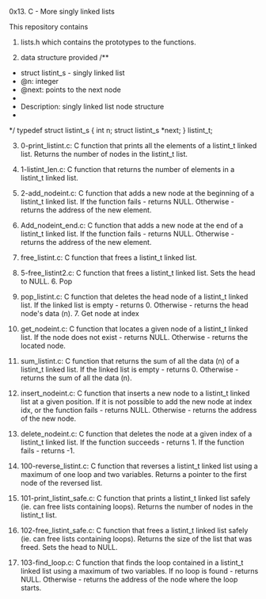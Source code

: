 0x13. C - More singly linked lists

This repository contains 
1. lists.h
which contains the  prototypes to the functions.

2. data structure provided 
/**
 * struct listint_s - singly linked list
 * @n: integer
 * @next: points to the next node
 *
 * Description: singly linked list node structure
 * 
 */
typedef struct listint_s
{
    int n;
    struct listint_s *next;
} listint_t;

3. 0-print_listint.c: C function that prints all the elements of a listint_t linked list. Returns the number of nodes in the listint_t list.

4. 1-listint_len.c: C function that returns the number of elements in a listint_t linked list. 

5. 2-add_nodeint.c: C function that adds a new node at the beginning of a listint_t linked list. If the function fails - returns NULL. Otherwise - returns the address of the new element.

6. Add_nodeint_end.c: C function that adds a new node at the end of a listint_t linked list. If the function fails - returns NULL. Otherwise - returns the address of the new element. 

7. free_listint.c: C function that frees a listint_t linked list. 

8. 5-free_listint2.c: C function that frees a listint_t linked list. Sets the head to NULL. 6. Pop

9. pop_listint.c: C function that deletes the head node of a listint_t linked list. If the linked list is empty - returns 0. Otherwise - returns the head node's data (n). 7. Get node at index

10. get_nodeint.c: C function that locates a given node of a listint_t linked list. If the node does not exist - returns NULL. Otherwise - returns the located node.

11. sum_listint.c: C function that returns the sum of all the data (n) of a listint_t linked list. If the linked list is empty - returns 0. Otherwise - returns the sum of all the data (n).

12. insert_nodeint.c: C function that inserts a new node to a listint_t linked list at a given position. If it is not possible to add the new node at index idx, or the function fails - returns NULL. Otherwise - returns the address of the new node.

13. delete_nodeint.c: C function that deletes the node at a given index of a listint_t linked list. If the function succeeds - returns 1. If the function fails - returns -1.

14. 100-reverse_listint.c: C function that reverses a listint_t linked list using a maximum of one loop and two variables. Returns a pointer to the first node of the reversed list.

15. 101-print_listint_safe.c: C function that prints a listint_t linked list safely (ie. can free lists containing loops). Returns the number of nodes in the listint_t list.

16. 102-free_listint_safe.c: C function that frees a listint_t linked list safely (ie. can free lists containing loops). Returns the size of the list that was freed. Sets the head to NULL.

17. 103-find_loop.c: C function that finds the loop contained in a listint_t linked list using a maximum of two variables. If no loop is found - returns NULL. Otherwise - returns the address of the node where the loop starts.

